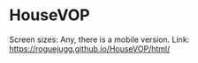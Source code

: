 # HouseVOP
Screen sizes: Any, there is a mobile version. Link: https://roguejugg.github.io/HouseVOP/html/
